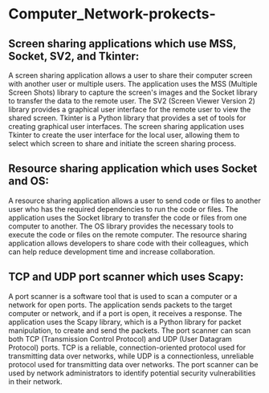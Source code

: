 # Computer_Network-prokects-

## Screen sharing applications which use MSS, Socket, SV2, and Tkinter:
A screen sharing application allows a user to share their computer screen with another user or multiple users. The application uses the MSS (Multiple Screen Shots) library to capture the screen's images and the Socket library to transfer the data to the remote user. The SV2 (Screen Viewer Version 2) library provides a graphical user interface for the remote user to view the shared screen. Tkinter is a Python library that provides a set of tools for creating graphical user interfaces. The screen sharing application uses Tkinter to create the user interface for the local user, allowing them to select which screen to share and initiate the screen sharing process.

## Resource sharing application which uses Socket and OS:
A resource sharing application allows a user to send code or files to another user who has the required dependencies to run the code or files. The application uses the Socket library to transfer the code or files from one computer to another. The OS library provides the necessary tools to execute the code or files on the remote computer. The resource sharing application allows developers to share code with their colleagues, which can help reduce development time and increase collaboration.

## TCP and UDP port scanner which uses Scapy:
A port scanner is a software tool that is used to scan a computer or a network for open ports. The application sends packets to the target computer or network, and if a port is open, it receives a response. The application uses the Scapy library, which is a Python library for packet manipulation, to create and send the packets. The port scanner can scan both TCP (Transmission Control Protocol) and UDP (User Datagram Protocol) ports. TCP is a reliable, connection-oriented protocol used for transmitting data over networks, while UDP is a connectionless, unreliable protocol used for transmitting data over networks. The port scanner can be used by network administrators to identify potential security vulnerabilities in their network.
